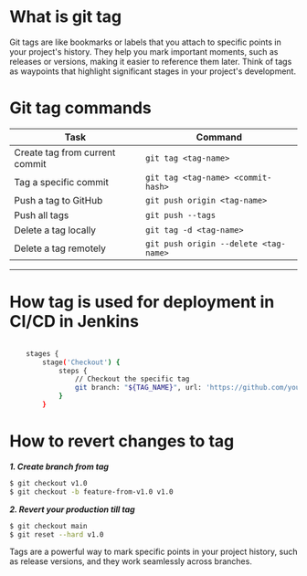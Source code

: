 # What is git tag
Git tags are like bookmarks or labels that you attach to specific points in your project's history. They help you mark important moments, such as releases or versions, making it easier to reference them later. Think of tags as waypoints that highlight significant stages in your project's development.

# Git tag commands

| Task | Command |
| --- | --- |
| Create tag from current commit | `git tag <tag-name>` |
| Tag a specific commit | `git tag <tag-name> <commit-hash>` |
| Push a tag to GitHub | `git push origin <tag-name>` |
| Push all tags | `git push --tags` |
| Delete a tag locally | `git tag -d <tag-name>` |
| Delete a tag remotely | `git push origin --delete <tag-name>` |

* * *
# How tag is used for deployment in CI/CD in Jenkins

```bash

    stages {
        stage('Checkout') {
            steps {
                // Checkout the specific tag
                git branch: "${TAG_NAME}", url: 'https://github.com/yourusername/yourrepo.git'
            }
        }

```
# How to revert changes to tag
***1. Create branch from tag*** 
```bash
$ git checkout v1.0
$ git checkout -b feature-from-v1.0 v1.0
```
***2. Revert your production till tag***
```bash
$ git checkout main
$ git reset --hard v1.0
``` 

Tags are a powerful way to mark specific points in your project history, such as release versions, and they work seamlessly across branches.

